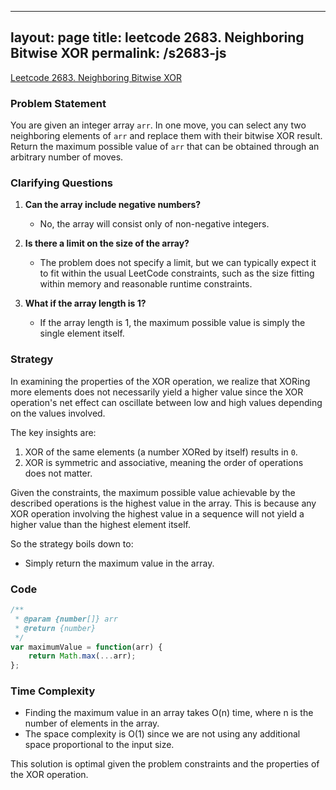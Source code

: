 
---
layout: page
title: leetcode 2683. Neighboring Bitwise XOR
permalink: /s2683-js
---
[Leetcode 2683. Neighboring Bitwise XOR](https://algoadvance.github.io/algoadvance/l2683)
### Problem Statement

You are given an integer array `arr`. In one move, you can select any two neighboring elements of `arr` and replace them with their bitwise XOR result. Return the maximum possible value of `arr` that can be obtained through an arbitrary number of moves.

### Clarifying Questions

1. **Can the array include negative numbers?**
   - No, the array will consist only of non-negative integers.
   
2. **Is there a limit on the size of the array?**
   - The problem does not specify a limit, but we can typically expect it to fit within the usual LeetCode constraints, such as the size fitting within memory and reasonable runtime constraints.

3. **What if the array length is 1?**
   - If the array length is 1, the maximum possible value is simply the single element itself.

### Strategy

In examining the properties of the XOR operation, we realize that XORing more elements does not necessarily yield a higher value since the XOR operation's net effect can oscillate between low and high values depending on the values involved.

The key insights are:
1. XOR of the same elements (a number XORed by itself) results in `0`.
2. XOR is symmetric and associative, meaning the order of operations does not matter.

Given the constraints, the maximum possible value achievable by the described operations is the highest value in the array. This is because any XOR operation involving the highest value in a sequence will not yield a higher value than the highest element itself.

So the strategy boils down to:
- Simply return the maximum value in the array.

### Code

```javascript
/**
 * @param {number[]} arr
 * @return {number}
 */
var maximumValue = function(arr) {
    return Math.max(...arr);
};
```

### Time Complexity

- Finding the maximum value in an array takes O(n) time, where n is the number of elements in the array.
- The space complexity is O(1) since we are not using any additional space proportional to the input size.

This solution is optimal given the problem constraints and the properties of the XOR operation.